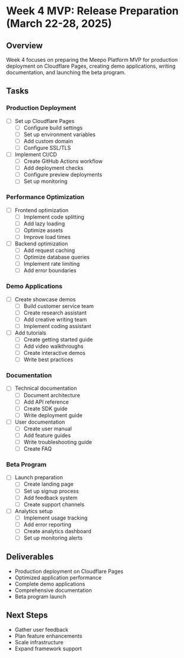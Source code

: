 # Week 4 MVP: Release Preparation (March 22-28, 2025)

## Overview
Week 4 focuses on preparing the Meepo Platform MVP for production deployment on Cloudflare Pages, creating demo applications, writing documentation, and launching the beta program.

## Tasks

### Production Deployment
- [ ] Set up Cloudflare Pages
  - [ ] Configure build settings
  - [ ] Set up environment variables
  - [ ] Add custom domain
  - [ ] Configure SSL/TLS
- [ ] Implement CI/CD
  - [ ] Create GitHub Actions workflow
  - [ ] Add deployment checks
  - [ ] Configure preview deployments
  - [ ] Set up monitoring

### Performance Optimization
- [ ] Frontend optimization
  - [ ] Implement code splitting
  - [ ] Add lazy loading
  - [ ] Optimize assets
  - [ ] Improve load times
- [ ] Backend optimization
  - [ ] Add request caching
  - [ ] Optimize database queries
  - [ ] Implement rate limiting
  - [ ] Add error boundaries

### Demo Applications
- [ ] Create showcase demos
  - [ ] Build customer service team
  - [ ] Create research assistant
  - [ ] Add creative writing team
  - [ ] Implement coding assistant
- [ ] Add tutorials
  - [ ] Create getting started guide
  - [ ] Add video walkthroughs
  - [ ] Create interactive demos
  - [ ] Write best practices

### Documentation
- [ ] Technical documentation
  - [ ] Document architecture
  - [ ] Add API reference
  - [ ] Create SDK guide
  - [ ] Write deployment guide
- [ ] User documentation
  - [ ] Create user manual
  - [ ] Add feature guides
  - [ ] Write troubleshooting guide
  - [ ] Create FAQ

### Beta Program
- [ ] Launch preparation
  - [ ] Create landing page
  - [ ] Set up signup process
  - [ ] Add feedback system
  - [ ] Create support channels
- [ ] Analytics setup
  - [ ] Implement usage tracking
  - [ ] Add error reporting
  - [ ] Create analytics dashboard
  - [ ] Set up monitoring alerts

## Deliverables
- Production deployment on Cloudflare Pages
- Optimized application performance
- Complete demo applications
- Comprehensive documentation
- Beta program launch

## Next Steps
- Gather user feedback
- Plan feature enhancements
- Scale infrastructure
- Expand framework support
